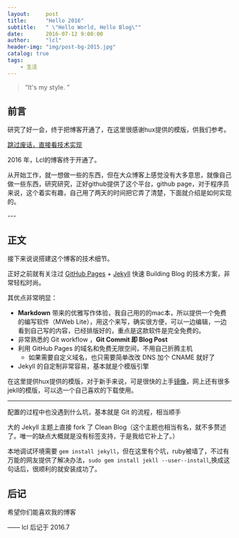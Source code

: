 ```yaml
---
layout:     post
title:      "Hello 2016"
subtitle:   " \"Hello World, Hello Blog\""
date:       2016-07-12 9:00:00
author:     "lcl"
header-img: "img/post-bg-2015.jpg"
catalog: true
tags:
    - 生活
---
```


> “It's my style. ”


## 前言

研究了好一会，终于把博客开通了，在这里很感谢hux提供的模版，供我们参考。

[跳过废话，直接看技术实现 ](#build)



2016 年，Lcl的博客终于开通了。

从开始工作，就一想做一些的东西，但在大众博客上感觉没有大多意思，就像自己做一些东西，研究研究，正好github提供了这个平台，github page，对于程序员来说，这个着实有趣，自己用了两天的时间把它弄了清楚，下面就介绍是如何实现的。

<p id = "build"></p>
---

## 正文

接下来说说搭建这个博客的技术细节。  

正好之前就有关注过 [GitHub Pages](https://pages.github.com/) + [Jekyll](http://jekyllrb.com/) 快速 Building Blog 的技术方案，非常轻松时尚。

其优点非常明显：

* **Markdown** 带来的优雅写作体验，我自己用的的mac本，所以提供一个免费的编写软件（MWeb Lite），用这个来写，确实很方便，可以一边编辑，一边看到自己写的内容，已经排版好的，重点是这款软件是完全免费的。
* 非常熟悉的 Git workflow ，**Git Commit 即 Blog Post**
* 利用 GitHub Pages 的域名和免费无限空间，不用自己折腾主机
	* 如果需要自定义域名，也只需要简单改改 DNS 加个 CNAME 就好了 
* Jekyll 的自定制非常容易，基本就是个模版引擎


在这里提供hux提供的模版，对于新手来说，可是很快的上手[镜像](http://huxpro.coding.me)，网上还有很多jekll的模版，可以选一个自己喜欢的下载使用。

---

配置的过程中也没遇到什么坑，基本就是 Git 的流程，相当顺手

大的 Jekyll 主题上直接 fork 了 Clean Blog（这个主题也相当有名，就不多赘述了。唯一的缺点大概就是没有标签支持，于是我给它补上了。）

本地调试环境需要 `gem install jekyll`，但在这里有个坑，ruby被墙了，不过有万能的网友提供了解决办法，`sudo gem install jekll --user--install`,换成这句话后，很顺利的就安装成功了。


## 后记

希望你们能喜欢我的博客

—— lcl 后记于 2016.7


